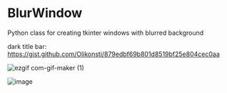 # BlurWindow
 Python class for creating tkinter windows with blurred background
 
 dark title bar: https://gist.github.com/Olikonsti/879edbf69b801d8519bf25e804cec0aa
 
 ![ezgif com-gif-maker (1)](https://user-images.githubusercontent.com/68354546/150221194-316ae8b9-c14f-4b0e-b4e5-fabc4f36c2e9.gif)

![image](https://user-images.githubusercontent.com/68354546/150221245-80e0fbaa-f55e-40ec-9a66-3b540fb6ad14.png)
